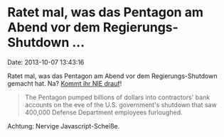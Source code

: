 Ratet mal, was das Pentagon am Abend vor dem Regierungs-Shutdown \...
=====================================================================

Date: 2013-10-07 13:43:16

Ratet mal, was das Pentagon am Abend vor dem Regierungs-Shutdown gemacht
hat. Na? [Kommt ihr NIE
drauf](http://killerapps.foreignpolicy.com/posts/2013/10/01/on_the_eve_of_the_government_shutdown_the_pentagon_spent_billions_on_weapons)!

> The Pentagon pumped billions of dollars into contractors\' bank
> accounts on the eve of the U.S. government\'s shutdown that saw
> 400,000 Defense Department employees furloughed.

Achtung: Nervige Javascript-Scheiße.
